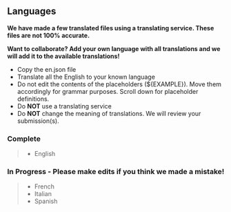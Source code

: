 ## Languages

**We have made a few translated files using a translating service. These files are __not__ 100% accurate.**

**Want to collaborate? Add your own language with all translations and we will add it to the available translations!**
- Copy the en.json file
- Translate all the English to your known language
- Do not edit the contents of the placeholders (${EXAMPLE}). Move them accordingly for grammar purposes. Scroll down for placeholder definitions.
- Do **NOT** use a translating service
- Do **NOT** change the meaning of translations. We will review your submission(s).

### Complete
> - English

### In Progress - Please make edits if you think we made a mistake!
> - French
> - Italian
> - Spanish
